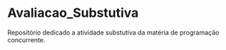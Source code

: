 # Avaliacao_Substutiva
 Repositório dedicado a atividade substutiva da matéria de programação concurrente.
